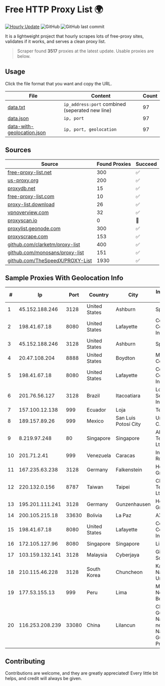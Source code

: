 
# Free HTTP Proxy List 🌍

[![Hourly Update](https://github.com/mertguvencli/http-proxy-list/actions/workflows/main.yml/badge.svg?branch=main)](https://github.com/mertguvencli/http-proxy-list/actions/workflows/main.yml)
![GitHub](https://img.shields.io/github/license/mertguvencli/http-proxy-list)
![GitHub last commit](https://img.shields.io/github/last-commit/mertguvencli/http-proxy-list)

It is a lightweight project that hourly scrapes lots of free-proxy sites, validates if it works, and serves a clean proxy list.


> Scraper found **3517** proxies at the latest update. Usable proxies are below.

## Usage

Click the file format that you want and copy the URL.


|File|Content|Count|
|----|-------|-----|
|[data.txt](https://raw.githubusercontent.com/mertguvencli/http-proxy-list/main/proxy-list/data.txt)|`ip_address:port` combined (seperated new line)|97|
|[data.json](https://raw.githubusercontent.com/mertguvencli/http-proxy-list/main/proxy-list/data.json)|`ip, port`|97|
|[data-with-geolocation.json](https://raw.githubusercontent.com/mertguvencli/http-proxy-list/main/proxy-list/data-with-geolocation.json)|`ip, port, geolocation`|97|

## Sources

|Source|Found Proxies|Succeed|
|------|-------------|-------|
|[free-proxy-list.net](https://free-proxy-list.net)|300|✅|
|[us-proxy.org](https://www.us-proxy.org)|200|✅|
|[proxydb.net](http://proxydb.net)|15|✅|
|[free-proxy-list.com](https://free-proxy-list.com/?page=&port=&type%5B%5D=http&type%5B%5D=https&up_time=0&search=Search)|10|✅|
|[proxy-list.download](https://www.proxy-list.download/HTTP)|26|✅|
|[vpnoverview.com](https://vpnoverview.com/privacy/anonymous-browsing/free-proxy-servers)|32|✅|
|[proxyscan.io](https://www.proxyscan.io)|0|🚫|
|[proxylist.geonode.com](https://proxylist.geonode.com/api/proxy-list?limit=300&page=1&sort_by=lastChecked&sort_type=desc&protocols=http,https)|300|✅|
|[proxyscrape.com](https://api.proxyscrape.com/v2/?request=displayproxies&protocol=http&timeout=10000&country=all&ssl=all&anonymity=all)|153|✅|
|[github.com/clarketm/proxy-list](https://raw.githubusercontent.com/clarketm/proxy-list/master/proxy-list-raw.txt)|400|✅|
|[github.com/monosans/proxy-list](https://raw.githubusercontent.com/monosans/proxy-list/main/proxies/http.txt)|151|✅|
|[github.com/TheSpeedX/PROXY-List](https://raw.githubusercontent.com/TheSpeedX/PROXY-List/master/http.txt)|1930|✅|


## Sample Proxies With Geolocation Info

|#|Ip|Port|Country|City|Internet Service Provider|
|-|--|----|-------|----|-------------------------|
|1|45.152.188.246|3128|United States|Ashburn|Sprint|
|2|198.41.67.18|8080|United States|Lafayette|Cox Communications Inc.|
|3|45.152.188.246|3128|United States|Ashburn|Sprint|
|4|20.47.108.204|8888|United States|Boydton|Microsoft Corporation|
|5|198.41.67.18|8080|United States|Lafayette|Cox Communications Inc.|
|6|201.76.56.127|3128|Brazil|Itacoatiara|Locaweb Serviços de Internet S/A|
|7|157.100.12.138|999|Ecuador|Loja|Telconet S.A|
|8|189.157.89.26|999|Mexico|San Luis Potosí City|Uninet S.A. de C.V|
|9|8.219.97.248|80|Singapore|Singapore|Alibaba (US) Technology Co., Ltd.|
|10|201.71.2.41|999|Venezuela|Caracas|Inversiones Rdn3 C.A|
|11|167.235.63.238|3128|Germany|Falkenstein|Hetzner Online GmbH|
|12|220.132.0.156|8787|Taiwan|Taipei|Chunghwa Telecom Co., Ltd.|
|13|195.201.111.241|3128|Germany|Gunzenhausen|Hetzner Online GmbH|
|14|200.105.215.18|33630|Bolivia|La Paz|AXS Bolivia S. A.|
|15|198.41.67.18|8080|United States|Lafayette|Cox Communications Inc.|
|16|172.105.127.96|8080|Singapore|Singapore|Linode, LLC|
|17|103.159.132.141|3128|Malaysia|Cyberjaya|Gigabit Hosting Sdn Bhd|
|18|210.115.46.228|3128|South Korea|Chuncheon|Kangwon National University|
|19|177.53.155.13|999|Peru|Lima|Moreno Yanoc Nemias Bernardo|
|20|116.253.208.239|33080|China|Lilancun|CHINATELECOM Guangxi Nanning IDC networkdescr: Nanning, Guangxi Province, P.R.|



## Contributing

Contributions are welcome, and they are greatly appreciated! Every
little bit helps, and credit will always be given.

